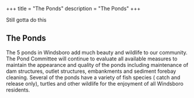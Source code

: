 +++
title = "The Ponds"
description = "The Ponds"
+++

Still gotta do this

## The Ponds

The 5 ponds in Windsboro add much beauty and wildlife to our community. The Pond Committee will continue to evaluate all available measures to maintain the appearance and quality of the ponds including maintenance of dam structures, outlet structures, embankments and sediment forebay cleaning. Several of the ponds have a variety of fish species ( catch and release only), turtles and other wildlife for the enjoyment of all Windsboro residents.

